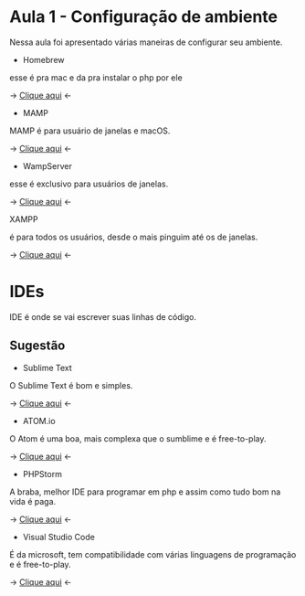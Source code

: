 # Aula 1 - Configuração de ambiente

Nessa aula foi apresentado várias maneiras de configurar seu ambiente.

* Homebrew

esse é pra mac e da pra instalar o php por ele

-> [Clique aqui](https://brew.sh/) <- 

* MAMP

MAMP é  para usuário de janelas e macOS.

-> [Clique aqui](https://www.mamp.info/) <-

* WampServer

esse é exclusivo para usuários de janelas.

-> [Clique aqui](https://www.wampserver.com/) <- 

XAMPP

é para todos os usuários, desde o mais pinguim até os de janelas.

-> [Clique aqui](https://www.apachefriends.org/) <-


# IDEs

IDE é onde se vai escrever suas linhas de código.

## Sugestão

* Sublime Text

O Sublime Text é bom e simples.

-> [Clique aqui](https://www.sublimetext.com/) <-

* ATOM.io

O Atom é uma boa, mais complexa que o sumblime e é free-to-play.

-> [Clique aqui](https://atom.io/) <-

* PHPStorm

A braba, melhor IDE para programar em php e assim como tudo bom na vida é paga.

-> [Clique aqui](https://www.jetbrains.com/pt-br/phpstorm/) <-
* Visual Studio Code

É da microsoft, tem compatibilidade com várias linguagens de programação e é free-to-play.

-> [Clique aqui](https://code.visualstudio.com/) <-